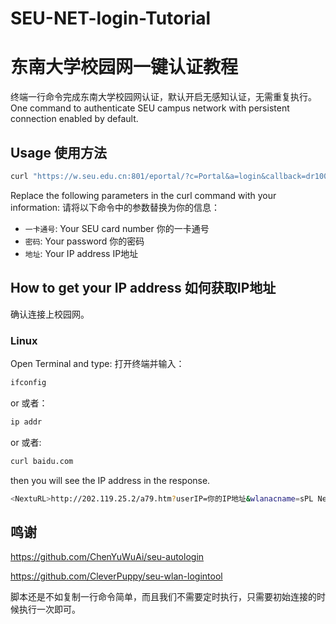 # SEU-NET-login-Tutorial
# 东南大学校园网一键认证教程

终端一行命令完成东南大学校园网认证，默认开启无感知认证，无需重复执行。  
One command to authenticate SEU campus network with persistent connection enabled by default.

## Usage 使用方法

```bash
curl "https://w.seu.edu.cn:801/eportal/?c=Portal&a=login&callback=dr1003&login_method=1&user_account=%2C0%2C你的一卡通号&user_password=你的密码&wlan_user_ip=你的IP地址"
```

Replace the following parameters in the curl command with your information:
请将以下命令中的参数替换为你的信息：

- `一卡通号`: Your SEU card number 你的一卡通号
- `密码`: Your password 你的密码
- `地址`: Your IP address IP地址


## How to get your IP address 如何获取IP地址
确认连接上校园网。

### Linux
Open Terminal and type:
打开终端并输入：
```bash
ifconfig
```
or 或者：
```bash
ip addr
```
or 或者:
```bash
curl baidu.com
```
then you will see the IP address in the response.
```bash
<NextuRL>http://202.119.25.2/a79.htm?userIP=你的IP地址&wlanacname=sPL NetEngine8000F8</NextURL>
```


## 鸣谢

https://github.com/ChenYuWuAi/seu-autologin

https://github.com/CleverPuppy/seu-wlan-logintool

脚本还是不如复制一行命令简单，而且我们不需要定时执行，只需要初始连接的时候执行一次即可。


